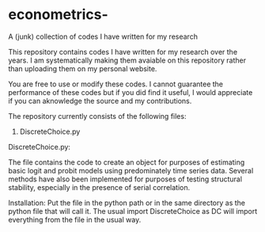 # econometrics-
A (junk) collection of codes I have written for my research

This repository contains codes I have written for my research over the years. I am systematically making them avaiable on this repository rather than uploading them on my personal website. 

You are free to use or modify these codes. I cannot guarantee the performance of these codes but if you did find it useful, I would appreciate if you can aknowledge the source and my contributions. 

The repository currently consists of the following files:
1. DiscreteChoice.py

DiscreteChoice.py:

The file contains the code to create an object for purposes of estimating basic logit and probit models using predominately time series data. Several methods have also been implemented for purposes of testing structural stability, especially in the presence of serial correlation. 

Installation: Put the file in the python path or in the same directory as the python file that will call it. The usual 
  import DiscreteChoice as DC
will import everything from the file in the usual way. 
